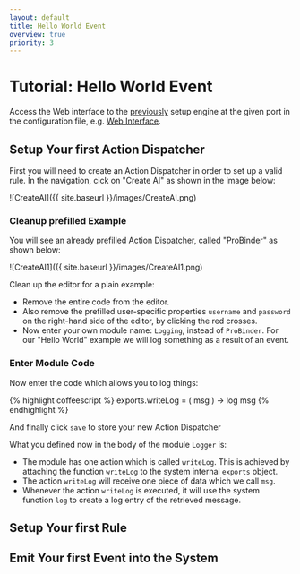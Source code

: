 ```yaml
---
layout: default
title: Hello World Event
overview: true
priority: 3
---
```



Tutorial: Hello World Event
===========================

Access the Web interface to the [previously](installation.html) setup engine at the given port in the configuration file, e.g. [Web Interface](http://localhost:8125).

## Setup Your first Action Dispatcher

First you will need to create an Action Dispatcher in order to set up a valid rule. In the navigation, cick on "Create AI" as shown in the image below:

![CreateAI]({{ site.baseurl }}/images/CreateAI.png)

### Cleanup prefilled Example

You will see an already prefilled Action Dispatcher, called "ProBinder" as shown below:

![CreateAI1]({{ site.baseurl }}/images/CreateAI1.png)

Clean up the editor for a plain example:

- Remove the entire code from the editor.
- Also remove the prefilled user-specific properties `username` and `password` on the right-hand side of the editor, by clicking the red crosses.
- Now enter your own module name: `Logging`, instead of `ProBinder`. For our "Hello World" example we will log something as a result of an event.

### Enter Module Code

Now enter the code which allows you to log things:

{% highlight coffeescript %}
exports.writeLog = ( msg ) ->
    log msg
{% endhighlight %}

And finally click `save` to store your new Action Dispatcher

What you defined now in the body of the module `Logger` is:

- The module has one action which is called `writeLog`. This is achieved by attaching the function `writeLog` to the system internal `exports` object.
- The action `writeLog` will receive one piece of data which we call `msg`.
- Whenever the action `writeLog` is executed, it will use the system function `log` to create a log entry of the retrieved message.


## Setup Your first Rule


## Emit Your first Event into the System